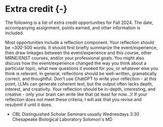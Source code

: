 # Extra credit {-}

The following is a list of extra credit opportunities for Fall 2024. The date, accompanying assignment, points earned, and other information is included. 

Most opportunities include a reflection component. Your reflection should be ~300-500 words. It should first briefly summarize the event/experience, then draw linkages between the event/experience and this course, other MRNE/ENST courses, and/or your professional goals. You might also discuss how the event/experience changed the way you think about a particular topic, what new questions it evoked for you, or whatever else you think is relevant. In general, reflections should be well-written, gramatically correct, and thoughtful. Don't use ChatGPT to write your reflection - at this point, LLMs can generate coherent text, but the output often lacks depth, interest, and creativity. Your reflection should be in-depth, interesting, and creative - only your brain can write like that (at least for now...)! If your reflection does not meet these criteria, I will ask that you revise and resubmit it until it does.  

* CBL Distinguished Scholar Seminars usually Wednesdays 3:30 Chesapeake Biological Laboratory Solomon's MD
